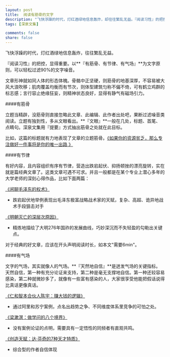 ```yaml
---
layout: post
title:  阅读有筋骨的文字
description: "飞快浮躁的时代，灯红酒绿地信息轰炸，却往往繁乱无益。『阅读习性』的把控，显得重要。有筋骨、有节律、有气场为文字原则，可以轻松过滤90%的文字噪音"
tags: [深泉文集]

comments: false
share: false
---
```

 
飞快浮躁的时代，灯红酒绿地信息轰炸，往往繁乱无益。

『阅读习性』的把控，显得重要。以**『有筋骨、有节律、有气场』**为文字原则，可以轻松过滤90%的文字噪音。 

文章形神就如同人体的形态体魄。骨骼中正坚硬，则筋骨的地基深厚，不容易被大风大浪吹移；肌肉覆盖均衡而有节次，则体型建筑匀称不偏不倚，可有鹤立鸡群的标志感；言行容止绝缘狂妄，则精神状态良好，显得有静气有磁场引力。

####有筋骨

立题当精辟，没筋骨则直接忽略此文章、此编辑、此作者出处吧，果断过滤噪音类阅读。立题有独到性，多从文眼看出。**『文眼』**一般在几处，标题、首尾、点睛句。深泉文集用『提要』方式抽出筋骨之处就在此目标。

比如，这篇的标题就有力地表现了文章的立题筋骨。[《如果你的资源贫乏，那么专注做好一件事将是你的唯一出路
》](http://www.yuexialou.com:32771/2016/01/09/%E5%A6%82%E6%9E%9C%E4%BD%A0%E7%9A%84%E8%B5%84%E6%BA%90%E8%B4%AB%E4%B9%8F%EF%BC%8C%E9%82%A3%E4%B9%88%E4%B8%93%E6%B3%A8%E5%81%9A%E5%A5%BD%E4%B8%80%E4%BB%B6%E4%BA%8B%E5%B0%86%E6%98%AF%E4%BD%A0%E7%9A%84/)


####有节律

有好内容，且内容组织有序有节律，营造出跌宕起伏、抑扬顿挫的漂亮旋转，实在就是篇经典文章了。这类文章可遇不可求。并且一般都是在某个专业上潜心多年的大学老师的深刻心得作品，比如下面两篇：

[《闲聊毛泽东的权术》](http://www.yuexialou.com:32771/2016/01/15/%E9%97%B2%E8%81%8A%E6%AF%9B%E6%B3%BD%E4%B8%9C%E7%9A%84%E6%9D%83%E6%9C%AF/)
- 跌宕起伏地举例表现出毛泽东极富战略战术家的天赋，复杂、高超、诡异地战术手段狙击对手


[《明朝灭亡的深层次原因》](http://www.yuexialou.com:32771/2016/01/17/%E6%98%8E%E6%9C%9D%E7%81%AD%E4%BA%A1%E7%9A%84%E6%B7%B1%E5%B1%82%E6%AC%A1%E5%8E%9F%E5%9B%A0/)
- 精炼地描绘了大明276年国祚的发展曲线，巧妙深沉而不失轻盈的勾勒出关键点。

对于经典的好文章，应该在开头声明阅读时长，如本文"需要6min"。

####有气场

文字的气场，其实就像人的气场。**『天然地自信』**是迸发气场的关键指标。天然自信，第一种有充分论证来支持，第二种是毫无支撑地自信。第一种还较容易感染，第二种就微妙多了，就像有一些富有感染的人，大家很享受他能把假话说得比真话更像真话。

[《仁和智本合伙人陈宇：赚大钱的逻辑》](http://www.yuexialou.com:32771/2016/01/17/%E4%BB%81%E5%92%8C%E6%99%BA%E6%9C%AC%E5%90%88%E4%BC%99%E4%BA%BA%E9%99%88%E5%AE%87%EF%BC%9A%E8%B5%9A%E5%A4%A7%E9%92%B1%E7%9A%84%E9%80%BB%E8%BE%91/)
- 通过阿里和苏宁案例，点名出趋势之争、不同维度体系里竞争的可怕之处。

[《梁漱溟：做学问的八个境界》](http://www.yuexialou.com:32771/2016/01/17/%E6%A2%81%E6%BC%B1%E6%BA%9F%EF%BC%9A%E5%81%9A%E5%AD%A6%E9%97%AE%E7%9A%84%E5%85%AB%E4%B8%AA%E5%A2%83%E7%95%8C/)
- 没有案例论证的点明，需要具有一定悟性的同频者有直观共鸣。

[《创造天赋：达·芬奇的7种天才特质》](http://www.yuexialou.com:32771/2016/01/17/%E5%88%9B%E9%80%A0%E5%A4%A9%E8%B5%8B%EF%BC%9A%E8%BE%BE%C2%B7%E8%8A%AC%E5%A5%87%E7%9A%847%E7%A7%8D%E5%A4%A9%E6%89%8D%E7%89%B9%E8%B4%A8/)
- 综合型的作者自信体现